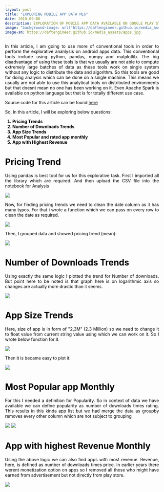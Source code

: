 ```yaml
---
layout: post
title: "EXPLORING MOBILE APP DATA ML6"
date: 2018-09-08
description: EXPLORATION OF MOBILE APP DATA AVAILABLE ON GOOGLE PLAY STORE APPS ML6
image: "background-image: url('https://daftengineer.github.io/media_assets/apps.jpg');"
image-sm: https://daftengineer.github.io/media_assets/apps.jpg
---
```


<div style="color:black;"><p></p>
<p style="text-align:justify;">In this article, I am going to use more of conventional tools in order to perform the explorative ananlysis on android apps data. This conventional tools include using python, pandas, numpy and matplotlib. The big disadvantage of using these tools is that we usually are not able to compute extremely large batches of data as these tools work on single system without any logic to distribute the data and algorithm. So this tools are good for doing analysis which can be done on a single machine. This means we usually are not able to use this analytical tools on distributed environments but that doesnt mean no one has been working on it. Even Apache Spark is available on python language but that is for totally different use case.</p>
<p style="text-align:justify;">Source code for this article can be found <a href = "https://github.com/daftengineer/MachineLearningProjects/blob/master/Exploring_Android_App_Data.ipynb">here</a></p>
<p style="text-align:justify;">So, In this article, I will be exploring below questions:</p>
 <b> <ol>
  <li>Pricing Trends</li>
  <li>Number of Downloads Trends</li>
  <li>App Size Trends</li>
  <li>Most Popular and rated app monthly</li>
  <li>App with Highest Revenue</li>
  </ol></b>
 <h1>Pricing Trend</h1>
<p style="text-align:justify;">Using pandas is best tool for us for this explorative task. First I imported all the library which are required. And then upload the CSV file into the notebook for Analysis</p>
 <img src= "ttps://daftengineer.github.io/media_assets/ml6p1.jpg" />
<p style="text-align:justify;">Now, for finding pricing trends we need to clean the date column as it has many typos. For that i wrote a function which we can pass on every row to clean the date as required.</p>
 <img src= "ttps://daftengineer.github.io/media_assets/ml6p2.jpg" />
<p style="text-align:justify;">Then, I grouped data and showed pricing trend (mean):</p>
 <img src= "ttps://daftengineer.github.io/media_assets/ml6p3.jpg" />
 <h1>Number of Downloads Trends</h1>
<p style="text-align:justify;">Using exactly the same logic I plotted the trend for Number of downloads. But point here to be noted is that graph here is on logarithmic axis so changes are actually more drastic than it seems.</p>
 <img src= "ttps://daftengineer.github.io/media_assets/ml6p4.jpg" />
<h1>App Size Trends</h1>
<p style="text-align:justify;">Here, size of app is in form of "2,3M" (2.3 Million) so we need to change it to float value from current string value using which we can work on it. So I wrote below function for it.</p>
 <img src= "ttps://daftengineer.github.io/media_assets/ml6p5.jpg" />
<p style="text-align:justify;">Then it is became easy to plot it.</p>
 <img src= "ttps://daftengineer.github.io/media_assets/ml6p6.jpg" />
  <h1>Most Popular app Monthly</h1>
<p style="text-align:justify;">For this I needed a definition for Popularity. So in context of data we have available we can define popularity as number of downloads times rating. This results in this kinda app list but we had merge the data as groupby removes every other column which are not subject to grouping</p>
 <img src= "ttps://daftengineer.github.io/media_assets/ml6p7.jpg" />
 <img src= "ttps://daftengineer.github.io/media_assets/ml6p8.jpg" />
 <h1>App with highest Revenue Monthly</h1>
<p style="text-align:justify;">Using the above logic we can also find apps with most revenue. Revenue, here, is defined as number of downloads times price. In earlier years there werent monetization option on apps so I removed all those who might have earned from advertisement but not directly from play store.</p>
<img src= "ttps://daftengineer.github.io/media_assets/ml6p9.jpg" />
 </div>

